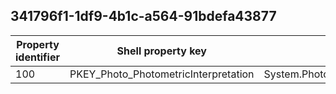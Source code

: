## 341796f1-1df9-4b1c-a564-91bdefa43877

Property identifier | Shell property key | Shell name | Alias
--- | --- | --- | ---
100 | PKEY_Photo_PhotometricInterpretation | System.Photo.PhotometricInterpretation | 

